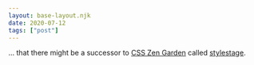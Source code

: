 ```yaml
---
layout: base-layout.njk
date: 2020-07-12
tags: ["post"]
---
```


... that there might be a successor to [CSS Zen Garden](http://www.csszengarden.com/) called [stylestage](https://stylestage.dev/).
